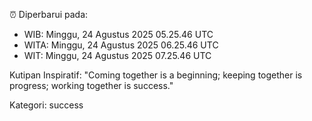 ⏰ Diperbarui pada:
- WIB: Minggu, 24 Agustus 2025 05.25.46 UTC
- WITA: Minggu, 24 Agustus 2025 06.25.46 UTC
- WIT: Minggu, 24 Agustus 2025 07.25.46 UTC

Kutipan Inspiratif:
"Coming together is a beginning; keeping together is progress; working together is success."


Kategori: success

